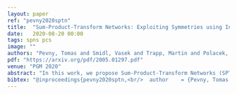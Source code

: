 ```yaml
---
layout: paper
ref: "pevny2020sptn"
title:  "Sum-Product-Transform Networks: Exploiting Symmetries using Invertible Transformations"
date:   2020-08-20 00:00
tags: spns pcs
image: ""
authors: "Pevny, Tomas and Smidl, Vasek and Trapp, Martin and Polacek, Ondrej and Oberhuber, Tomas"
pdf: "https://arxiv.org/pdf/2005.01297.pdf"
venue: "PGM 2020"
abstract: "In this work, we propose Sum-Product-Transform Networks (SPTN), an extension of sum-product networks that uses invertible transformations as additional internal nodes. The type and placement of transformations determine properties of the resulting SPTN with many interesting special cases. Importantly, SPTN with Gaussian leaves and affine transformations pose the same inference task tractable that can be computed efficiently in SPNs. We propose to store affine transformations in their SVD decompositions using an efficient parametrization of unitary matrices by a set of Givens rotations. Last but not least, we demonstrate that G-SPTNs achieve state-of-the-art results on the density estimation task and are competitive with state-of-the-art methods for anomaly detection."
bibtex: "@inproceedings{pevny2020sptn,<br/>  author    = {Pevny, Tomas and Smidl, Vasek and Trapp, Martin and Polacek, Ondrej and Oberhuber, Tomas},<br/>  title     = {Sum-Product-Transform Networks: Exploiting Symmetries using Invertible Transformations},<br/>  booktitle = {PGM},<br/>  year      = {2020}<br/>}"
---
```

